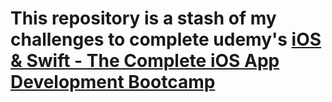 # This repository is a stash of my challenges to complete udemy's [iOS & Swift - The Complete iOS App Development Bootcamp](https://www.udemy.com/course/ios-13-app-development-bootcamp/)
